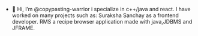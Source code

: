 - 👋 Hi, I’m @copypasting-warrior
i specialize in c++/java and react.
I have worked on many projects such as:
 Suraksha Sanchay as a frontend developer.
 RMS a recipe browser application made with java,JDBMS and JFRAME.
 

